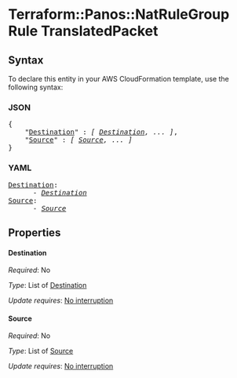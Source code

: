 # Terraform::Panos::NatRuleGroup Rule TranslatedPacket

## Syntax

To declare this entity in your AWS CloudFormation template, use the following syntax:

### JSON

<pre>
{
    "<a href="#destination" title="Destination">Destination</a>" : <i>[ <a href="rule-translatedpacket-destination.md">Destination</a>, ... ]</i>,
    "<a href="#source" title="Source">Source</a>" : <i>[ <a href="rule-translatedpacket-source.md">Source</a>, ... ]</i>
}
</pre>

### YAML

<pre>
<a href="#destination" title="Destination">Destination</a>: <i>
      - <a href="rule-translatedpacket-destination.md">Destination</a></i>
<a href="#source" title="Source">Source</a>: <i>
      - <a href="rule-translatedpacket-source.md">Source</a></i>
</pre>

## Properties

#### Destination

_Required_: No

_Type_: List of <a href="rule-translatedpacket-destination.md">Destination</a>

_Update requires_: [No interruption](https://docs.aws.amazon.com/AWSCloudFormation/latest/UserGuide/using-cfn-updating-stacks-update-behaviors.html#update-no-interrupt)

#### Source

_Required_: No

_Type_: List of <a href="rule-translatedpacket-source.md">Source</a>

_Update requires_: [No interruption](https://docs.aws.amazon.com/AWSCloudFormation/latest/UserGuide/using-cfn-updating-stacks-update-behaviors.html#update-no-interrupt)

